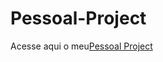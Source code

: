 # Pessoal-Project

Acesse aqui o meu<a href="https://amandalima1.github.io/projetos\clone-netflix/index.html">Pessoal Project</a>
 
